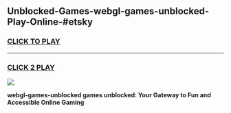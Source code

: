 
## Unblocked-Games-webgl-games-unblocked-Play-Online-#etsky
<h3>
<a href="https://premium.freeplayer.one?title=webgl-games-unblocked&ref=27F">CLICK TO PLAY</a></h3>
<hr>

<h3>
<a href="https://premium.freeplayer.one?title=webgl-games-unblocked&ref=27F">CLICK 2 PLAY</a>
  
</h3>

<a href="https://premium.freeplayer.one?title=webgl-games-unblocked&ref=27F"><img src="https://clearcache.store/games.png"></a>


**webgl-games-unblocked games unblocked: Your Gateway to Fun and Accessible Online Gaming**
